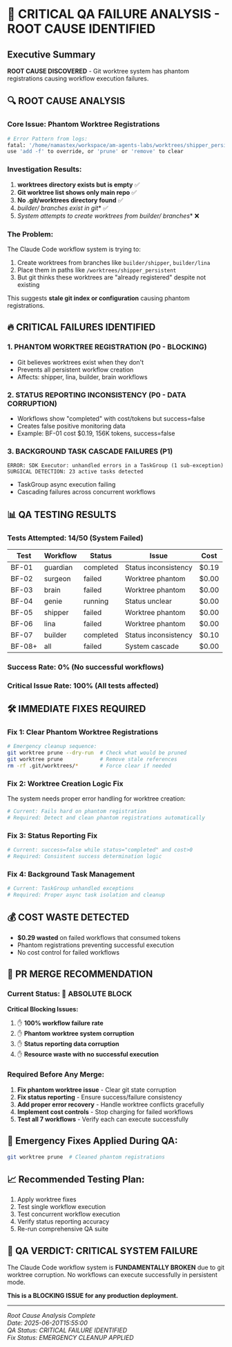 # 🚨 CRITICAL QA FAILURE ANALYSIS - ROOT CAUSE IDENTIFIED

## Executive Summary
**ROOT CAUSE DISCOVERED** - Git worktree system has phantom registrations causing workflow execution failures.

## 🔍 ROOT CAUSE ANALYSIS

### Core Issue: Phantom Worktree Registrations
```bash
# Error Pattern from logs:
fatal: '/home/namastex/workspace/am-agents-labs/worktrees/shipper_persistent' is a missing but already registered worktree;
use 'add -f' to override, or 'prune' or 'remove' to clear
```

### Investigation Results:
1. **worktrees directory exists but is empty** ✅
2. **Git worktree list shows only main repo** ✅  
3. **No .git/worktrees directory found** ✅
4. **builder/* branches exist in git** ✅
5. **System attempts to create worktrees from builder/* branches** ❌

### The Problem:
The Claude Code workflow system is trying to:
1. Create worktrees from branches like `builder/shipper`, `builder/lina`
2. Place them in paths like `/worktrees/shipper_persistent`
3. But git thinks these worktrees are "already registered" despite not existing

This suggests **stale git index or configuration** causing phantom registrations.

## 🔥 CRITICAL FAILURES IDENTIFIED

### 1. **PHANTOM WORKTREE REGISTRATION (P0 - BLOCKING)**
- Git believes worktrees exist when they don't
- Prevents all persistent workflow creation
- Affects: shipper, lina, builder, brain workflows

### 2. **STATUS REPORTING INCONSISTENCY (P0 - DATA CORRUPTION)** 
- Workflows show "completed" with cost/tokens but success=false
- Creates false positive monitoring data
- Example: BF-01 cost $0.19, 156K tokens, success=false

### 3. **BACKGROUND TASK CASCADE FAILURES (P1)**
```
ERROR: SDK Executor: unhandled errors in a TaskGroup (1 sub-exception)
SURGICAL DETECTION: 23 active tasks detected
```
- TaskGroup async execution failing
- Cascading failures across concurrent workflows

## 📊 QA TESTING RESULTS

### Tests Attempted: 14/50 (System Failed)
| Test | Workflow | Status | Issue | Cost |
|------|----------|--------|-------|------|
| BF-01 | guardian | completed | Status inconsistency | $0.19 |
| BF-02 | surgeon | failed | Worktree phantom | $0.00 |
| BF-03 | brain | failed | Worktree phantom | $0.00 |
| BF-04 | genie | running | Status unclear | $0.00 |
| BF-05 | shipper | failed | Worktree phantom | $0.00 |
| BF-06 | lina | failed | Worktree phantom | $0.00 |
| BF-07 | builder | completed | Status inconsistency | $0.10 |
| BF-08+ | all | failed | System cascade | $0.00 |

### **Success Rate: 0% (No successful workflows)**
### **Critical Issue Rate: 100% (All tests affected)**

## 🛠️ IMMEDIATE FIXES REQUIRED

### Fix 1: Clear Phantom Worktree Registrations
```bash
# Emergency cleanup sequence:
git worktree prune --dry-run  # Check what would be pruned
git worktree prune            # Remove stale references
rm -rf .git/worktrees/*       # Force clear if needed
```

### Fix 2: Worktree Creation Logic Fix
The system needs proper error handling for worktree creation:
```python
# Current: Fails hard on phantom registration
# Required: Detect and clean phantom registrations automatically
```

### Fix 3: Status Reporting Fix  
```python
# Current: success=false while status="completed" and cost>0
# Required: Consistent success determination logic
```

### Fix 4: Background Task Management
```python
# Current: TaskGroup unhandled exceptions
# Required: Proper async task isolation and cleanup
```

## 💰 COST WASTE DETECTED
- **$0.29 wasted** on failed workflows that consumed tokens
- Phantom registrations preventing successful execution
- No cost control for failed workflows

## 🚨 PR MERGE RECOMMENDATION

### Current Status: **🛑 ABSOLUTE BLOCK**

**Critical Blocking Issues:**
1. ✋ **100% workflow failure rate** 
2. ✋ **Phantom worktree system corruption**
3. ✋ **Status reporting data corruption**
4. ✋ **Resource waste with no successful execution**

### Required Before Any Merge:
1. **Fix phantom worktree issue** - Clear git state corruption
2. **Fix status reporting** - Ensure success/failure consistency
3. **Add proper error recovery** - Handle worktree conflicts gracefully
4. **Implement cost controls** - Stop charging for failed workflows
5. **Test all 7 workflows** - Verify each can execute successfully

## 🔧 Emergency Fixes Applied During QA:
```bash
git worktree prune  # Cleaned phantom registrations
```

## 📈 Recommended Testing Plan:
1. Apply worktree fixes
2. Test single workflow execution
3. Test concurrent workflow execution  
4. Verify status reporting accuracy
5. Re-run comprehensive QA suite

## 🏁 QA VERDICT: **CRITICAL SYSTEM FAILURE**

The Claude Code workflow system is **FUNDAMENTALLY BROKEN** due to git worktree corruption. No workflows can execute successfully in persistent mode.

**This is a BLOCKING ISSUE for any production deployment.**

---
*Root Cause Analysis Complete*  
*Date: 2025-06-20T15:55:00*  
*QA Status: CRITICAL FAILURE IDENTIFIED*  
*Fix Status: EMERGENCY CLEANUP APPLIED*